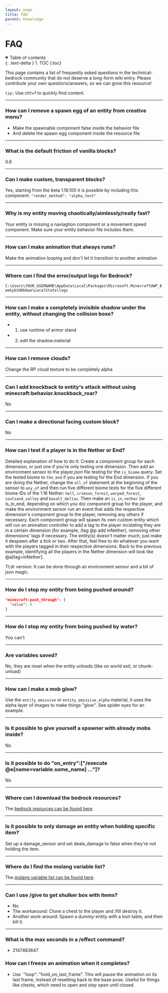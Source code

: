 ```yaml
---
layout: page
title: FAQ
parent: Knowledge
---
```


# FAQ

<details id="toc" open markdown="block">
  <summary>
    Table of contents
  </summary>
  {: .text-delta }
1. TOC
{:toc}
</details>

This page contains a list of frequently asked questions in the technical-bedrock community that do not deserve a long-form wiki entry. Please contribute your own questions/answers, so we can grow this resource!

`tip:` Use ctrl+f to quickly find content.

---

### How can I remove a spawn egg of an entity from creative menu?

 - Make the spawnable component false inside the behavior file
 - And delete the spawn egg component inside the resource file

---

### What is the default friction of vanilla blocks?
0.6

---

### Can I make custom, transparent blocks?
Yes, starting from the beta 1.16.100 it is possible by including this component: ```"render_method": "alpha_test"```

---

### Why is my entity moving chaotically/aimlessly/really fast?
Your entity is missing a naviagtion component or a movement speed component. Make sure your entity behavior file includes them.

---

### How can I make animation that always runs?
Make the animation looping and don't let it transition to another animation

---

### Where can I find the error/output logs for Bedrock?
`C:\Users\YOUR_USERNAME\AppData\Local\Packages\Microsoft.MinecraftUWP_8wekyb3d8bbwe\LocalState\logs`

---
### How can I make a completely invisible shadow under the entity, without changing the collision boxe? 
 - 1) use runtime of armor stand
 - 2) edit the shadow.material

---
### How can I remove clouds?
Change the RP cloud texture to be completely alpha

---
### Can I add knockback to entity's attack without using minecraft:behavior.knockback_roar?
No
 
---
### Can I make a directional facing custom block?
No

---
### How can I test if a player is in the Nether or End?
Detailed explanation of how to do it:
Create a component group for each dimension, or just one if you're only testing one dimension. Then add an environment sensor to the player.json file testing for the ```is_biome``` query. Set the tested biome to ```the_end``` if you are testing for the End dimension. If you are doing the Nether, change the ```all_of``` statement at the beginning of the sensor to ```any_of``` and then run five different biome tests for the five different biome IDs of the 1.16 Nether: ```hell```, ```crimson_forest```, ```warped_forest```, ```soulsand_valley``` and ```basalt_deltas```. Then make an ```is_in_nether``` (or is_in_end, depending on which you do) component group for the player, and make the environment sensor run an event that adds the respective dimension's component group to the player, removing any others if necessary. Each component group will spawn its own custom entity which will run an animation controller to add a tag to the player incidating they are in a certain dimension (for example, /tag @p add inNether), removing other dimensions' tags if necessary. The entity(s) doesn't matter much; just make it despawn after a tick or two. After that, feel free to do whatever you want with the players tagged in their respective dimensions. Back to the previous example, identifying all the players in the Nether dimension will look like @a[tag=inNether].

Tl;dr version:
It can be done through an environment sensor and a bit of json magic.

---
### How do I stop my entity from being pushed around?
```json
"minecraft:push_through": {
  "value": 0
}
```

---
### How do I stop my entity from being pushed by water?
You can't

---
### Are variables saved?
No, they are reset when the entity unloads (like on world exit, or chunk-unload)

---
### How can I make a mob glow?
Use the `entity_emissive` or `entity_emissive_alpha` material, it uses the alpha layer of images to make things "glow". See spider eyes for an example.

---
### Is it possible to give yourself a spawner with already mobs inside?
No

---
### Is it possible to do "on_entry":["/execute @e[name=variable.some_name] ..."]?
No

---
### Where can I download the bedrock resources?
The [bedrock resources can be found here](https://discordapp.com/channels/523663022053392405/523663022498250762/715962598843089008).

---
### Is it possible to only damage an entity when holding specific item?
Set up a damage_sensor and set deals_damage to false when they're not holding the item.

---
### Where do I find the molang variable list?
The [molang variable list can be found here](https://bedrock.dev/docs/stable/MoLang).

---
### Can I use /give to get shulker box with items?
 - No
 - The workaround: Clone a chest to the player and /fill destroy it.
 - Another work-around: Spawn a dummy-entity with a loot-table, and then kill it.

---
### What is the max seconds in a /effect command?
 - 2147483647

### How can I freeze an animation when it completes?

- Use `"loop": "hold_on_last_frame". This will pause the animation on its last frame, instead of resetting back to the base pose. Useful for things like chests, which need to open and *stay open* until closed.
